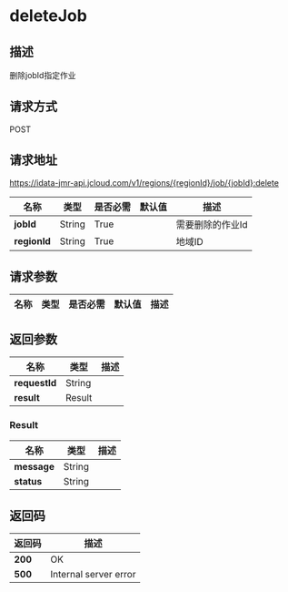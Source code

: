# deleteJob


## 描述
删除jobId指定作业

## 请求方式
POST

## 请求地址
https://idata-jmr-api.jcloud.com/v1/regions/{regionId}/job/{jobId}:delete

|名称|类型|是否必需|默认值|描述|
|---|---|---|---|---|
|**jobId**|String|True||需要删除的作业Id|
|**regionId**|String|True||地域ID|

## 请求参数
|名称|类型|是否必需|默认值|描述|
|---|---|---|---|---|


## 返回参数
|名称|类型|描述|
|---|---|---|
|**requestId**|String||
|**result**|Result||


### <a name="Result">Result</a>
|名称|类型|描述|
|---|---|---|
|**message**|String||
|**status**|String||

## 返回码
|返回码|描述|
|---|---|
|**200**|OK|
|**500**|Internal server error|
